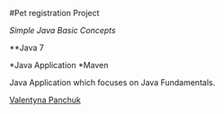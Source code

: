 #Pet registration Project

*Simple Java Basic Concepts*

**Java 7

*Java Application
*Maven

Java Application which focuses on Java Fundamentals.

[Valentyna Panchuk](https://github.com/valavala24)